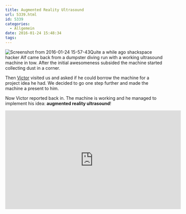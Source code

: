 ```yaml
---
title: Augmented Reality Ultrasound
url: 5339.html
id: 5339
categories:
  - Allgemein
date: 2016-01-24 15:48:34
tags:
---
```


![Screenshot from 2016-01-24 15-57-43](https://blog.shackspace.de/wp-content/uploads/2016/01/Screenshot-from-2016-01-24-15-57-43.png)Quite a while ago shackspace hacker Alf came back from a dumpster diving run with a working ultrasound machine in tow. After the initial awesomeness subsided the machine started collecting dust in a corner.

Then [Victor](https://www.facebook.com/vskobov) visited us and asked if he could borrow the machine for a project idea he had. We decided to go one step further and made the machine a present to him.

Now Victor reported back in. The machine is working and he managed to implement his idea: **augmented reality ultrasound**!

<iframe src="https://www.youtube.com/embed/hKH1e38B1is" width="560" height="315" frameborder="0" allowfullscreen="allowfullscreen"></iframe>